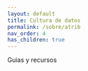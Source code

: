 ```yaml
---
layout: default
title: Cultura de datos
permalink: /sobre/atrib
nav_order: 4
has_children: true
---
```


Guias y recursos